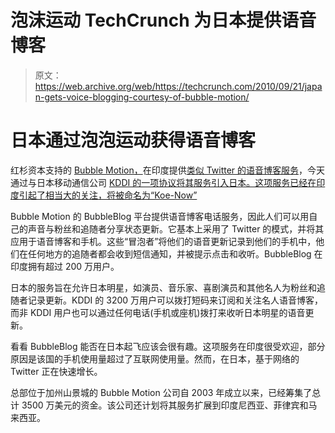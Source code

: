 # 泡沫运动 TechCrunch 为日本提供语音博客

> 原文：<https://web.archive.org/web/https://techcrunch.com/2010/09/21/japan-gets-voice-blogging-courtesy-of-bubble-motion/>

# 日本通过泡泡运动获得语音博客

红杉资本支持的 [Bubble Motion，](https://web.archive.org/web/20221210002349/http://www.bubblemotion.com/)在印度提供[类似 Twitter 的语音博客服务](https://web.archive.org/web/20221210002349/https://beta.techcrunch.com/2010/05/19/bubble-motion-adds-sharing-and-commenting-to-twitter-like-voice-blogging-service-for-mobile-phones/)，今天通过与日本移动通信公司 [KDDI 的一项协议将其服务引入日本。这项服务已经在印度引起了相当大的关注，将被命名为“Koe-Now”](https://web.archive.org/web/20221210002349/http://www.kddi.com/english/index.html)

Bubble Motion 的 BubbleBlog 平台提供语音博客电话服务，因此人们可以用自己的声音与粉丝和追随者分享状态更新。它基本上采用了 Twitter 的模式，并将其应用于语音博客和手机。这些“冒泡者”将他们的语音更新记录到他们的手机中，他们在任何地方的追随者都会收到短信通知，并被提示点击和收听。BubbleBlog 在印度拥有超过 200 万用户。

日本的服务旨在允许日本明星，如演员、音乐家、喜剧演员和其他名人为粉丝和追随者记录更新。KDDI 的 3200 万用户可以拨打短码来订阅和关注名人语音博客，而非 KDDI 用户也可以通过任何电话(手机或座机)拨打来收听日本明星的语音更新。

看看 BubbleBlog 能否在日本起飞应该会很有趣。这项服务在印度很受欢迎，部分原因是该国的手机使用量超过了互联网使用量。然而，在日本，基于网络的 Twitter 正在快速增长。

总部位于加州山景城的 Bubble Motion 公司自 2003 年成立以来，已经筹集了总计 3500 万美元的资金。该公司还计划将其服务扩展到印度尼西亚、菲律宾和马来西亚。